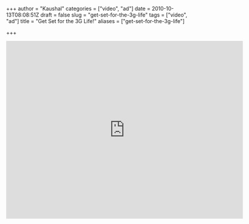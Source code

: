 +++
author = "Kaushal"
categories = ["video", "ad"]
date = 2010-10-13T08:08:51Z
draft = false
slug = "get-set-for-the-3g-life"
tags = ["video", "ad"]
title = "Get Set for the 3G Life!"
aliases = ["get-set-for-the-3g-life"]

+++

<iframe src="http://www.youtube.com/embed/QXwZhG-2-9E" height=480 width=640 frameborder=0 allowfullscreen></iframe>

